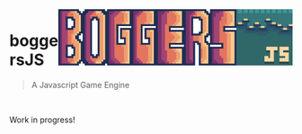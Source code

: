 <img src="app/assets/images/misc/boggers-logo.png" height="100" align="right" />

# boggersJS

> A Javascript Game Engine

<br> 

Work in progress!
